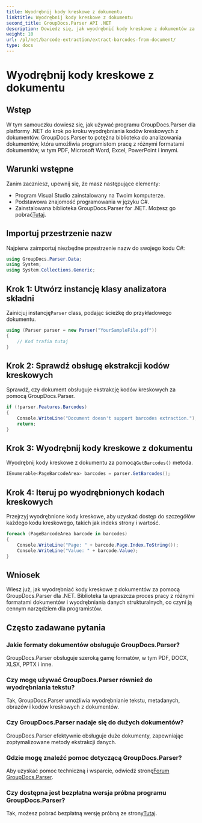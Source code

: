 ```yaml
---
title: Wyodrębnij kody kreskowe z dokumentu
linktitle: Wyodrębnij kody kreskowe z dokumentu
second_title: GroupDocs.Parser API .NET
description: Dowiedz się, jak wyodrębnić kody kreskowe z dokumentów za pomocą GroupDocs.Parser dla .NET. Bez wysiłku zwiększ swoje możliwości przetwarzania dokumentów.
weight: 10
url: /pl/net/barcode-extraction/extract-barcodes-from-document/
type: docs
---
```

# Wyodrębnij kody kreskowe z dokumentu

## Wstęp
W tym samouczku dowiesz się, jak używać programu GroupDocs.Parser dla platformy .NET do krok po kroku wyodrębniania kodów kreskowych z dokumentów. GroupDocs.Parser to potężna biblioteka do analizowania dokumentów, która umożliwia programistom pracę z różnymi formatami dokumentów, w tym PDF, Microsoft Word, Excel, PowerPoint i innymi.
## Warunki wstępne
Zanim zaczniesz, upewnij się, że masz następujące elementy:
- Program Visual Studio zainstalowany na Twoim komputerze.
- Podstawowa znajomość programowania w języku C#.
-  Zainstalowana biblioteka GroupDocs.Parser for .NET. Możesz go pobrać[Tutaj](https://releases.groupdocs.com/parser/net/).

## Importuj przestrzenie nazw
Najpierw zaimportuj niezbędne przestrzenie nazw do swojego kodu C#:
```csharp
using GroupDocs.Parser.Data;
using System;
using System.Collections.Generic;
```
## Krok 1: Utwórz instancję klasy analizatora składni
 Zainicjuj instancję`Parser` class, podając ścieżkę do przykładowego dokumentu.
```csharp
using (Parser parser = new Parser("YourSampleFile.pdf"))
{
    // Kod trafia tutaj
}
```
## Krok 2: Sprawdź obsługę ekstrakcji kodów kreskowych
Sprawdź, czy dokument obsługuje ekstrakcję kodów kreskowych za pomocą GroupDocs.Parser.
```csharp
if (!parser.Features.Barcodes)
{
    Console.WriteLine("Document doesn't support barcodes extraction.");
    return;
}
```
## Krok 3: Wyodrębnij kody kreskowe z dokumentu
 Wyodrębnij kody kreskowe z dokumentu za pomocą`GetBarcodes()` metoda.
```csharp
IEnumerable<PageBarcodeArea> barcodes = parser.GetBarcodes();
```
## Krok 4: Iteruj po wyodrębnionych kodach kreskowych
Przejrzyj wyodrębnione kody kreskowe, aby uzyskać dostęp do szczegółów każdego kodu kreskowego, takich jak indeks strony i wartość.
```csharp
foreach (PageBarcodeArea barcode in barcodes)
{
    Console.WriteLine("Page: " + barcode.Page.Index.ToString());
    Console.WriteLine("Value: " + barcode.Value);
}
```

## Wniosek
Wiesz już, jak wyodrębniać kody kreskowe z dokumentów za pomocą GroupDocs.Parser dla .NET. Biblioteka ta upraszcza proces pracy z różnymi formatami dokumentów i wyodrębniania danych strukturalnych, co czyni ją cennym narzędziem dla programistów.

## Często zadawane pytania
### Jakie formaty dokumentów obsługuje GroupDocs.Parser?
GroupDocs.Parser obsługuje szeroką gamę formatów, w tym PDF, DOCX, XLSX, PPTX i inne.
### Czy mogę używać GroupDocs.Parser również do wyodrębniania tekstu?
Tak, GroupDocs.Parser umożliwia wyodrębnianie tekstu, metadanych, obrazów i kodów kreskowych z dokumentów.
### Czy GroupDocs.Parser nadaje się do dużych dokumentów?
GroupDocs.Parser efektywnie obsługuje duże dokumenty, zapewniając zoptymalizowane metody ekstrakcji danych.
### Gdzie mogę znaleźć pomoc dotyczącą GroupDocs.Parser?
 Aby uzyskać pomoc techniczną i wsparcie, odwiedź stronę[Forum GroupDocs.Parser](https://forum.groupdocs.com/c/parser/17).
### Czy dostępna jest bezpłatna wersja próbna programu GroupDocs.Parser?
 Tak, możesz pobrać bezpłatną wersję próbną ze strony[Tutaj](https://releases.groupdocs.com/).
